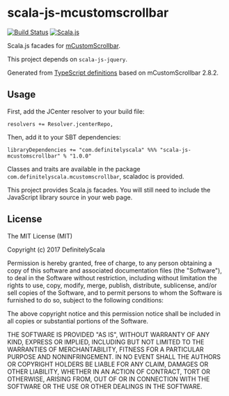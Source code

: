 scala-js-mcustomscrollbar
===============

[![Build Status](https://travis-ci.org/DefinitelyScala/scala-js-mcustomscrollbar.svg?branch=master)](https://travis-ci.org/DefinitelyScala/scala-js-mcustomscrollbar)
[![Scala.js](https://www.scala-js.org/assets/badges/scalajs-0.6.15.svg)](https://www.scala-js.org/)

Scala.js facades for [mCustomScrollbar](https://github.com/malihu/malihu-custom-scrollbar-plugin).

This project depends on `scala-js-jquery`.

Generated from [TypeScript definitions](https://github.com/DefinitelyTyped/DefinitelyTyped/tree/master/mcustomscrollbar) based on mCustomScrollbar 2.8.2.

Usage
-----

First, add the JCenter resolver to your build file:
 
```
resolvers += Resolver.jcenterRepo,
```

Then, add it to your SBT dependencies:

```
libraryDependencies += "com.definitelyscala" %%% "scala-js-mcustomscrollbar" % "1.0.0"
```

Classes and traits are available in the package `com.definitelyscala.mcustomscrollbar`, scaladoc is provided.

This project provides Scala.js facades. You will still need to include the JavaScript library source in your web page.

License
-------

The MIT License (MIT)

Copyright (c) 2017 DefinitelyScala

Permission is hereby granted, free of charge, to any person obtaining a copy of this software and associated documentation files (the "Software"), to deal in the Software without restriction, including without limitation the rights to use, copy, modify, merge, publish, distribute, sublicense, and/or sell copies of the Software, and to permit persons to whom the Software is furnished to do so, subject to the following conditions:

The above copyright notice and this permission notice shall be included in all copies or substantial portions of the Software.

THE SOFTWARE IS PROVIDED "AS IS", WITHOUT WARRANTY OF ANY KIND, EXPRESS OR IMPLIED, INCLUDING BUT NOT LIMITED TO THE WARRANTIES OF MERCHANTABILITY, FITNESS FOR A PARTICULAR PURPOSE AND NONINFRINGEMENT. IN NO EVENT SHALL THE AUTHORS OR COPYRIGHT HOLDERS BE LIABLE FOR ANY CLAIM, DAMAGES OR OTHER LIABILITY, WHETHER IN AN ACTION OF CONTRACT, TORT OR OTHERWISE, ARISING FROM, OUT OF OR IN CONNECTION WITH THE SOFTWARE OR THE USE OR OTHER DEALINGS IN THE SOFTWARE.

